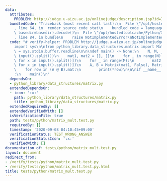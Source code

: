 ```yaml
---
data:
  attributes:
    PROBLEM: http://judge.u-aizu.ac.jp/onlinejudge/description.jsp?id=ITP1_7_D
  bundledCode: "Traceback (most recent call last):\n  File \"/opt/hostedtoolcache/Python/3.8.5/x64/lib/python3.8/site-packages/onlinejudge_verify/documentation/build.py\"\
    , line 64, in _render_source_code_stat\n    bundled_code = language.bundle(stat.path,\
    \ basedir=basedir).decode()\n  File \"/opt/hostedtoolcache/Python/3.8.5/x64/lib/python3.8/site-packages/onlinejudge_verify/languages/python.py\"\
    , line 84, in bundle\n    raise NotImplementedError\nNotImplementedError\n"
  code: "# verify-helper: PROBLEM http://judge.u-aizu.ac.jp/onlinejudge/description.jsp?id=ITP1_7_D\n\
    import sys\n\nfrom python_library.data_structures.matrix import Matrix\n\ninput\
    \ = sys.stdin.buffer.readline\n\n\ndef main() -> None:\n    N, M, _ = map(int,\
    \ input().split())\n    mat1, mat2 = [], []\n    for _ in range(N):\n        mat1.append([int(x)\
    \ for x in input().split()])\n    for _ in range(M):\n        mat2.append([int(x)\
    \ for x in input().split()])\n    A, B = Matrix(mat1, False), Matrix(mat2, False)\n\
    \    for row in (A @ B).mat:\n        print(*row)\n\n\nif __name__ == \"__main__\"\
    :\n    main()\n"
  dependsOn:
  - python_library/data_structures/matrix.py
  extendedDependsOn:
  - icon: ':x:'
    path: python_library/data_structures/matrix.py
    title: python_library/data_structures/matrix.py
  extendedRequiredBy: []
  extendedVerifiedWith: []
  isVerificationFile: true
  path: tests/python/matrix_mult.test.py
  requiredBy: []
  timestamp: '2020-09-08 04:10:45+09:00'
  verificationStatus: TEST_WRONG_ANSWER
  verificationStatusIcon: ':x:'
  verifiedWith: []
documentation_of: tests/python/matrix_mult.test.py
layout: document
redirect_from:
- /verify/tests/python/matrix_mult.test.py
- /verify/tests/python/matrix_mult.test.py.html
title: tests/python/matrix_mult.test.py
---
```

